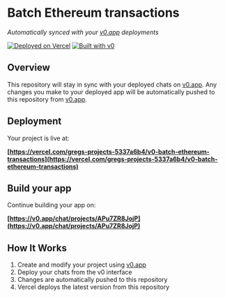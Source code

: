 # Batch Ethereum transactions

*Automatically synced with your [v0.app](https://v0.app) deployments*

[![Deployed on Vercel](https://img.shields.io/badge/Deployed%20on-Vercel-black?style=for-the-badge&logo=vercel)](https://vercel.com/gregs-projects-5337a6b4/v0-batch-ethereum-transactions)
[![Built with v0](https://img.shields.io/badge/Built%20with-v0.app-black?style=for-the-badge)](https://v0.app/chat/projects/APu7ZR8JojP)

## Overview

This repository will stay in sync with your deployed chats on [v0.app](https://v0.app).
Any changes you make to your deployed app will be automatically pushed to this repository from [v0.app](https://v0.app).

## Deployment

Your project is live at:

**[https://vercel.com/gregs-projects-5337a6b4/v0-batch-ethereum-transactions](https://vercel.com/gregs-projects-5337a6b4/v0-batch-ethereum-transactions)**

## Build your app

Continue building your app on:

**[https://v0.app/chat/projects/APu7ZR8JojP](https://v0.app/chat/projects/APu7ZR8JojP)**

## How It Works

1. Create and modify your project using [v0.app](https://v0.app)
2. Deploy your chats from the v0 interface
3. Changes are automatically pushed to this repository
4. Vercel deploys the latest version from this repository
